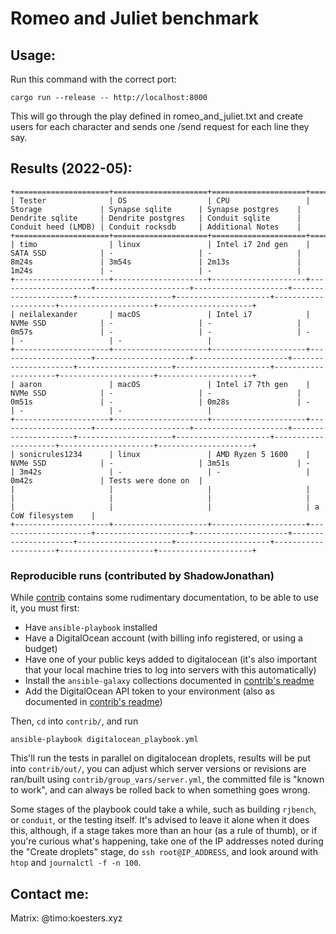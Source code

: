 # Romeo and Juliet benchmark

## Usage:

Run this command with the correct port:

```
cargo run --release -- http://localhost:8000
```

This will go through the play defined in romeo_and_juliet.txt and create users
for each character and sends one /send request for each line they say.


## Results (2022-05):
```
+=====================+=====================+=====================+=====================+=====================+=====================+=====================+=====================+=====================+=====================+=====================+=====================+
| Tester              | OS                  | CPU                 | Storage             | Synapse sqlite      | Synapse postgres    | Dendrite sqlite     | Dendrite postgres   | Conduit sqlite      | Conduit heed (LMDB) | Conduit rocksdb     | Additional Notes    |
+=====================+=====================+=====================+=====================+=====================+=====================+=====================+=====================+=====================+=====================+=====================+=====================+
| timo                | linux               | Intel i7 2nd gen    | SATA SSD            | -                   | -                   | 8m24s               | 3m54s               | 2m13s               | 1m24s               | -                   | -                   |
+---------------------+---------------------+---------------------+---------------------+---------------------+---------------------+---------------------+---------------------+---------------------+---------------------+---------------------+---------------------+
| neilalexander       | macOS               | Intel i7            | NVMe SSD            | -                   | -                   | 0m57s               | -                   | -                   | -                   | -                   | -                   |
+---------------------+---------------------+---------------------+---------------------+---------------------+---------------------+---------------------+---------------------+---------------------+---------------------+---------------------+---------------------+
| aaron               | macOS               | Intel i7 7th gen    | NVMe SSD            | -                   | -                   | 0m51s               | -                   | 0m28s               | -                   | -                   | -                   |
+---------------------+---------------------+---------------------+---------------------+---------------------+---------------------+---------------------+---------------------+---------------------+---------------------+---------------------+---------------------+
| sonicrules1234      | linux               | AMD Ryzen 5 1600    | NVMe SSD            | -                   | 3m51s               | -                   | 3m42s               | -                   | -                   | 0m42s               | Tests were done on  |
|                     |                     |                     |                     |                     |                     |                     |                     |                     |                     |                     | a CoW filesystem    |
+---------------------+---------------------+---------------------+---------------------+---------------------+---------------------+---------------------+---------------------+---------------------+---------------------+---------------------+---------------------+
```

### Reproducible runs (contributed by ShadowJonathan)

While [contrib](contrib/README.md) contains some rudimentary documentation, to be able to use it, you must first:
 - Have `ansible-playbook` installed
 - Have a DigitalOcean account (with billing info registered, or using a budget)
 - Have one of your public keys added to digitalocean (it's also important that your local machine tries to log into servers with this automatically)
 - Install the `ansible-galaxy` collections documented in [contrib's readme](contrib/README.md)
 - Add the DigitalOcean API token to your environment (also as documented in [contrib's readme](contrib/README.md))

Then, `cd` into `contrib/`, and run
```
ansible-playbook digitalocean_playbook.yml
```

This'll run the tests in parallel on digitalocean droplets, results will be put into `contrib/out/`,
you can adjust which server versions or revisions are ran/built using `contrib/group_vars/server.yml`,
the committed file is "known to work", and can always be rolled back to when something goes wrong.

Some stages of the playbook could take a while, such as building `rjbench`, or `conduit`, or the testing itself.
It's advised to leave it alone when it does this, although, if a stage takes more than an hour (as a rule of thumb),
or if you're curious what's happening, take one of the IP addresses noted during the "Create droplets" stage, do `ssh root@IP_ADDRESS`,
and look around with `htop` and `journalctl -f -n 100`.


## Contact me:

Matrix: @timo:koesters.xyz
